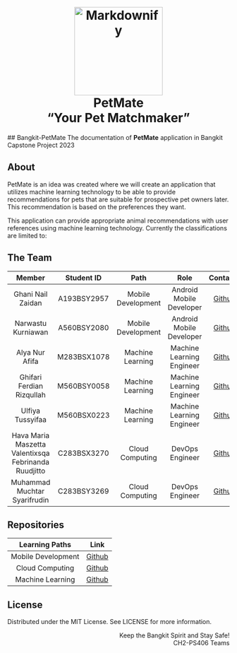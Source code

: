 <h1 align="center">
  <br>
  <a href="#"><img src="app/src/main/res/drawable/logo_pet.png" alt="Markdownify" width="200"></a>
  <br>
  PetMate
  <br>
  “Your Pet Matchmaker”
</h1>
## Bangkit-PetMate
The documentation of <b>PetMate</b> application in Bangkit Capstone Project 2023

## About
PetMate is an idea was created where we will create an application that utilizes machine learning technology to be able to provide recommendations for pets that are suitable for prospective pet owners later. This recommendation is based on the preferences they want.

This application can provide appropriate animal recommendations with user references using machine learning technology. Currently the classifications are limited to:

## The Team

|            Member           | Student ID |        Path        |                    Role                    |                                                       Contacts                                                      |
| :-------------------------: | :--------: | :----------------: | :----------------------------------------: | :-----------------------------------------------------------------------------------------------------------------: |
|        Ghani Nail Zaidan        | A193BSY2957 |  Mobile Development  |        Android Mobile Developer          |         [Github](https://github.com/ghaninailzaidan)           |
|    Narwastu Kurniawan    | A560BSY2080 |  Mobile Development  |          Android Mobile Developer         |  [Github](https://github.com/nrwstk)  |
|     Alya Nur Afifa     | M283BSX1078 |  Machine Learning   |         Machine Learning Engineer                    |   [Github](https://github.com/alyanurafifa)             |
|    Ghifari Ferdian Rizqullah     | M560BSY0058 |  Machine Learning   |         Machine Learning Engineer          |   [Github]()    |
|   Ulfiya Tussyifaa   | M560BSX0223 |  Machine Learning|     Machine Learning Engineer               |   [Github]()            |
|      Hava Maria Maszetta Valentixsqa Febrinanda Ruudjitto      | C283BSX3270 |  Cloud Computing|    DevOps Engineer                | [Github](https://github.com/Havamariamvfr) |
|      Muhammad Muchtar Syarifrudin      | C283BSY3269 |  Cloud Computing|    DevOps Engineer                | [Github](https://github.com/cheesekimbapp) |

## Repositories

|   Learning Paths   |                                Link                                |
| :----------------: | :----------------------------------------------------------------: |
| Mobile Development | [Github](https://github.com/Bangkit-PetMate/Pet-Mate) |
|  Cloud Computing  | [Github](https://github.com/Bangkit-PetMate/Backend)  |
|   Machine Learning  | [Github](https://github.com/Bangkit-PetMate/ML)  |



## License
Distributed under the MIT License. See LICENSE for more information.

<p align="right"> Keep the Bangkit Spirit and Stay Safe! <br> CH2-PS406 Teams </p>
